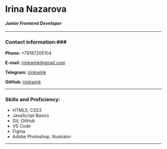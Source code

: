 # Irina Nazarova
#### *Junior Frontend Developer*
***
### Contact information:###


**Phone:** +79187205104

**E-mail:** irinkwink@gmail.com

**Telegram:** [irinkwink](https://t.me/irinkwink)

**GitHub:** [irinkwink](https://github.com/irinkwink)

***
### Skills and Proficiency:


* HTML5, CSS3
* JavaScript Basics
* Git, GitHub
* VS Code
* Figma
* Adobe Photoshop, Illustrator

***